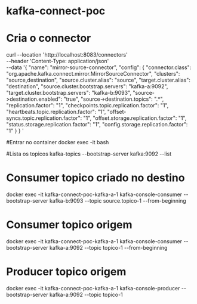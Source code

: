 # kafka-connect-poc

# Cria o connector

curl --location 'http://localhost:8083/connectors' \
--header 'Content-Type: application/json' \
--data '{
  "name": "mirror-source-connector",
  "config": {
    "connector.class": "org.apache.kafka.connect.mirror.MirrorSourceConnector",
    "clusters": "source,destination",
    "source.cluster.alias": "source",
    "target.cluster.alias": "destination",
    "source.cluster.bootstrap.servers": "kafka-a:9092",
    "target.cluster.bootstrap.servers": "kafka-b:9093",
    "source->destination.enabled": "true",
    "source->destination.topics": ".*",
    "replication.factor": "1",
    "checkpoints.topic.replication.factor": "1",
    "heartbeats.topic.replication.factor": "1",
    "offset-syncs.topic.replication.factor": "1",
    "offset.storage.replication.factor": "1",
    "status.storage.replication.factor": "1",
    "config.storage.replication.factor": "1"
  }
}
'

#Entrar no container
docker exec -it <nome-ou-id-do-container> bash

#Lista os topicos
kafka-topics --bootstrap-server kafka:9092 --list

# Consumer topico criado no destino
docker exec -it kafka-connect-poc-kafka-a-1 kafka-console-consumer --bootstrap-server kafka-b:9093 --topic source.topico-1 --from-beginning

# Consumer topico origem
docker exec -it kafka-connect-poc-kafka-a-1 kafka-console-consumer --bootstrap-server kafka-a:9092 --topic topico-1 --from-beginning

# Producer topico origem
docker exec -it kafka-connect-poc-kafka-a-1 kafka-console-producer --bootstrap-server kafka-a:9092 --topic topico-1
